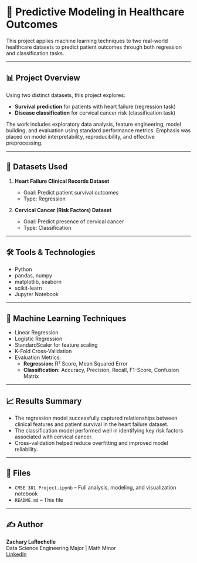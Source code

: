 # 🏥 Predictive Modeling in Healthcare Outcomes

This project applies machine learning techniques to two real-world healthcare datasets to predict patient outcomes through both regression and classification tasks.

---

## 📊 Project Overview

Using two distinct datasets, this project explores:
- **Survival prediction** for patients with heart failure (regression task)
- **Disease classification** for cervical cancer risk (classification task)

The work includes exploratory data analysis, feature engineering, model building, and evaluation using standard performance metrics. Emphasis was placed on model interpretability, reproducibility, and effective preprocessing.

---

## 📁 Datasets Used

1. **Heart Failure Clinical Records Dataset**
   - Goal: Predict patient survival outcomes
   - Type: Regression

2. **Cervical Cancer (Risk Factors) Dataset**
   - Goal: Predict presence of cervical cancer
   - Type: Classification

---

## 🛠️ Tools & Technologies
- Python
- pandas, numpy
- matplotlib, seaborn
- scikit-learn
- Jupyter Notebook

---

## 🧠 Machine Learning Techniques
- Linear Regression
- Logistic Regression
- StandardScaler for feature scaling
- K-Fold Cross-Validation
- Evaluation Metrics:
  - **Regression:** R² Score, Mean Squared Error
  - **Classification:** Accuracy, Precision, Recall, F1-Score, Confusion Matrix

---

## 📈 Results Summary
- The regression model successfully captured relationships between clinical features and patient survival in the heart failure dataset.
- The classification model performed well in identifying key risk factors associated with cervical cancer.
- Cross-validation helped reduce overfitting and improved model reliability.

---

## 📂 Files
- `CMSE 381 Project.ipynb` – Full analysis, modeling, and visualization notebook
- `README.md` – This file

---

## ✍️ Author
**Zachary LaRochelle**  
Data Science Engineering Major | Math Minor  
[LinkedIn](https://www.linkedin.com/in/zachary-larochelle-6ab320201/) 


